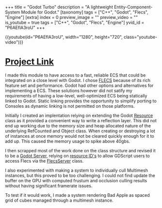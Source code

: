 +++
title = "Godot Turbo"
description = "A lightweight Entity-Component-System Module for Godot."
[taxonomy]
tags = ["C++", "Godot", "Flecs", "Engine"]
[extra]
index = 0
preview_image = ""
preview_video = ""
is_youtube = true
tags = ["C++", "Godot", "Flecs", "Engine"]
yvid_id = "P6AEflA3roU"
+++



{{youtube(id="P6AEflA3roU", width="1280", height="720", class="youtube-video")}}


# [Project Link](https://github.com/callmefloof/godot-turbo)


I made this module to have access to a fast, reliable ECS that could be integrated on a close level with Godot. I chose [FLECS](https://github.com/SanderMertens/flecs) because of its rich feature set and performance. Godot had other options and alternatives for implementing a ECS. These solutions however did not satify my requirements of having a low-level, well-optimized ECS being statically linked to Godot. Static linking provides the opportunity to simplify porting to Consoles as dynamic linking is not permitted on those platforms.

Initially I created an implentation relying on extending the Godot [Resource](https://docs.godotengine.org/en/stable/classes/class_resource.html) class as it provided a convenient way to write a reflection layer. This did not end up working due to the memory size and heap allocated nature of the underlying RefCounted and Object class. When creating or destroying a lot of instances at once memory would not be cleared quickly enough for it to add up. This caused the memory usage to spike above 40gbs.


I then scrapped most of the work done on the class structure and revised it to be a [Godot Server](https://docs.godotengine.org/en/stable/engine_details/architecture/custom_godot_servers.html), relying on [resource ID's](https://docs.godotengine.org/en/stable/classes/class_rid.html) to allow GDScript users to access Flecs via the [FlecsServer](https://github.com/callmefloof/godot-turbo/blob/main/ecs/flecs_types/flecs_server.h) class.

I also experimented with making a system to individually cull Multimesh instances, but this proved to be too challenging. I could not find update the buffer on the GPU with computed frustum and occlusion culling results without having significant framerate issues.

To test if it would work, I made a system rendering Bad Apple as spaced grid of cubes managed through a multimesh instance.

